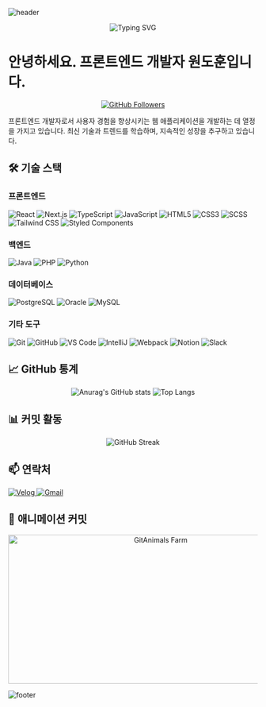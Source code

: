 ![header](https://capsule-render.vercel.app/api?type=waving&color=0:FF5733,100:1C1C1C&height=300&section=header&text=Frontend%20Developer%20Wondohoon&fontSize=50&fontColor=FFFFFF&animation=fadeIn)

<p align="center">
  <img src="https://readme-typing-svg.demolab.com?font=Fira+Code&size=30&duration=3000&pause=1000&color=FF5733&center=true&vCenter=true&width=435&lines=프론트엔드+개발자+원도훈" alt="Typing SVG">
</p>

# 안녕하세요. 프론트엔드 개발자 원도훈입니다.

<p align="center">
  <a href="https://github.com/wdohoon">
    <img src="https://img.shields.io/github/followers/wdohoon?label=Follow&style=social" alt="GitHub Followers">
  </a>
</p>

<p align="left">
  프론트엔드 개발자로서 사용자 경험을 향상시키는 웹 애플리케이션을 개발하는 데 열정을 가지고 있습니다. 최신 기술과 트렌드를 학습하며, 지속적인 성장을 추구하고 있습니다.
</p>

## 🛠 기술 스택

### **프론트엔드**
<p>
  <img src="https://img.shields.io/badge/React-61DAFB?style=flat-square&logo=React&logoColor=white" alt="React"/>
  <img src="https://img.shields.io/badge/Next.js-000000?style=flat-square&logo=Next.js&logoColor=white" alt="Next.js"/>
  <img src="https://img.shields.io/badge/TypeScript-3178C6?style=flat-square&logo=TypeScript&logoColor=white" alt="TypeScript"/>
  <img src="https://img.shields.io/badge/JavaScript-F7DF1E?style=flat-square&logo=JavaScript&logoColor=black" alt="JavaScript"/>
  <img src="https://img.shields.io/badge/HTML5-E34F26?style=flat-square&logo=HTML5&logoColor=white" alt="HTML5"/>
  <img src="https://img.shields.io/badge/CSS3-1572B6?style=flat-square&logo=CSS3&logoColor=white" alt="CSS3"/>
  <img src="https://img.shields.io/badge/SCSS-CC6699?style=flat-square&logo=Sass&logoColor=white" alt="SCSS"/>
  <img src="https://img.shields.io/badge/Tailwind_CSS-38B2AC?style=flat-square&logo=Tailwind%20CSS&logoColor=white" alt="Tailwind CSS"/>
  <img src="https://img.shields.io/badge/Styled_Components-DB7093?style=flat-square&logo=styled-components&logoColor=white" alt="Styled Components"/>
</p>

### **백엔드**
<p>
  <img src="https://img.shields.io/badge/Java-007396?style=flat-square&logo=Java&logoColor=white" alt="Java"/>
  <img src="https://img.shields.io/badge/PHP-777BB4?style=flat-square&logo=PHP&logoColor=white" alt="PHP"/>
  <img src="https://img.shields.io/badge/Python-3776AB?style=flat-square&logo=Python&logoColor=white" alt="Python"/>
</p>

### **데이터베이스**
<p>
  <img src="https://img.shields.io/badge/PostgreSQL-336791?style=flat-square&logo=PostgreSQL&logoColor=white" alt="PostgreSQL"/>
  <img src="https://img.shields.io/badge/Oracle-F80000?style=flat-square&logo=Oracle&logoColor=white" alt="Oracle"/>
  <img src="https://img.shields.io/badge/MySQL-4479A1?style=flat-square&logo=MySQL&logoColor=white" alt="MySQL"/>
</p>

### **기타 도구**
<p>
  <img src="https://img.shields.io/badge/Git-F05032?style=flat-square&logo=Git&logoColor=white" alt="Git"/>
  <img src="https://img.shields.io/badge/GitHub-181717?style=flat-square&logo=GitHub&logoColor=white" alt="GitHub"/>
  <img src="https://img.shields.io/badge/Visual_Studio_Code-007ACC?style=flat-square&logo=Visual%20Studio%20Code&logoColor=white" alt="VS Code"/>
  <img src="https://img.shields.io/badge/IntelliJ-000000?style=flat-square&logo=IntelliJ IDEA&logoColor=white" alt="IntelliJ"/>
  <img src="https://img.shields.io/badge/Webpack-8DD6F9?style=flat-square&logo=Webpack&logoColor=black" alt="Webpack"/>
  <img src="https://img.shields.io/badge/Notion-000000?style=flat-square&logo=Notion&logoColor=white" alt="Notion"/>
  <img src="https://img.shields.io/badge/Slack-4A154B?style=flat-square&logo=Slack&logoColor=white" alt="Slack"/>
</p>

## 📈 GitHub 통계
<p align="center">
  <img src="https://github-readme-stats.vercel.app/api?username=wdohoon&show_icons=true&theme=radical&hide_border=true&count_private=true" alt="Anurag's GitHub stats" />
  <img src="https://github-readme-stats.vercel.app/api/top-langs/?username=wdohoon&layout=compact&theme=radical&hide_border=true" alt="Top Langs" />
</p>

## 📊 커밋 활동
<p align="center">
  <img src="https://github-readme-streak-stats.herokuapp.com/?user=wdohoon&theme=radical&hide_border=true&stroke=FF5733&background=1C1C1C" alt="GitHub Streak" />
</p>


## 📫 연락처
<p align="left">
  <a href="https://velog.io/@wdohoon">
    <img src="https://img.shields.io/badge/Velog-20C997?style=flat-square&logo=velog&logoColor=white" alt="Velog"/>
  </a>
  <a href="mailto:dnjsehgns98@gmail.com">
    <img src="https://img.shields.io/badge/Gmail-D14836?style=flat-square&logo=Gmail&logoColor=white" alt="Gmail"/>
  </a>
</p>

## 🐾 애니메이션 커밋
<p align="center">
  <a href="https://github.com/devxb/gitanimals">
    <img src="https://render.gitanimals.org/farms/wdohoon" width="600" height="300" alt="GitAnimals Farm"/>
  </a>
</p>

![footer](https://capsule-render.vercel.app/api?type=waving&color=0:1C1C1C,100:FF5733&height=200&section=footer)

